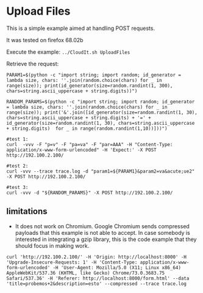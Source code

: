 Upload Files
============
This is a simple example aimed at handling POST requests.

It was tested on firefox 68.02b

Execute the example:
```../CloudIt.sh UploadFiles```

Retrieve the request:

```
PARAM1=$(python -c "import string; import random; id_generator = lambda size, chars: ''.join(random.choice(chars) for _ in range(size)); print(id_generator(size=random.randint(1, 300), chars=string.ascii_uppercase + string.digits))")

RANDOM_PARAMS=$(python -c "import string; import random; id_generator = lambda size, chars: ''.join(random.choice(chars) for _ in range(size)); print('&'.join([id_generator(size=random.randint(1, 30), chars=string.ascii_uppercase + string.digits) + '=' + id_generator(size=random.randint(1, 30), chars=string.ascii_uppercase + string.digits)  for _ in range(random.randint(1,10))]))")

#test 1:
curl  -vvv -F "p=v" -F "pa=va" -F "par=AAA" -H "Content-Type: application/x-www-form-urlencoded" -H 'Expect:' -X POST http://192.100.2.100/

#test 2:
curl -vvv --trace trace.log -d "param1=${PARAM1}&param2=va&acute;ue2" -X POST http://192.100.2.100/

#test 3:
curl -vvv -d "${RANDOM_PARAMS}" -X POST http://192.100.2.100/
```

limitations
-----------
* It does not work on Chromium. Google Chromium sends compressed payloads that this example is not able to accept. In case somebody is interested in integrating a gzip library, this is the code example that they should focus in making work.

```
curl 'http://192.100.2.100/' -H 'Origin: http://localhost:8000' -H 'Upgrade-Insecure-Requests: 1' -H 'Content-Type: application/x-www-form-urlencoded' -H 'User-Agent: Mozilla/5.0 (X11; Linux x86_64) AppleWebKit/537.36 (KHTML, like Gecko) Chrome/73.0.3683.75 Safari/537.36' -H 'Referer: http://localhost:8000/form.html' --data 'title=probemos+2&description=esto' --compressed --trace trace.log
```
